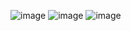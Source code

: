 ![image](https://github.com/zakaria0101echifaouy/Linux-Shell-HackerRank/assets/108145379/5cabb1b0-e634-41d6-b524-4a38ccdc2ba3)
![image](https://github.com/zakaria0101echifaouy/Linux-Shell-HackerRank/assets/108145379/db2d2a70-7ec5-4dd6-8521-4b23c9c421bb)
![image](https://github.com/zakaria0101echifaouy/Linux-Shell-HackerRank/assets/108145379/25895026-7bcb-485f-844d-04d8170bc4c0)

